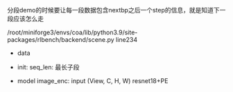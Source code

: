 分段demo的时候要让每一段数据包含nextbp之后一个step的信息，就是知道下一段应该怎么走


/root/miniforge3/envs/coa/lib/python3.9/site-packages/rlbench/backend/scene.py line234

* data
- init:
seq_len: 最长子段


* model
image_enc: input (View, C, H, W) resnet18+PE
